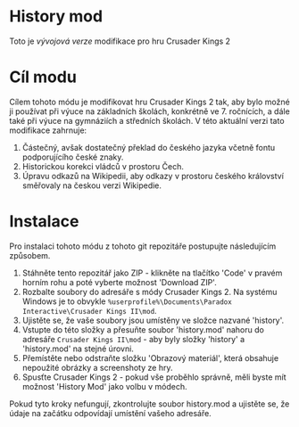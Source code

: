# History mod

Toto je *vývojová verze* modifikace pro hru Crusader Kings 2

# Cíl modu

Cílem tohoto módu je modifikovat hru Crusader Kings 2 tak, aby bylo možné ji používat při výuce na základních školách, konkrétně ve 7. ročnících, a dále také při výuce na gymnáziích a středních školách. V této aktuální verzi tato modifikace zahrnuje:

1. Částečný, avšak dostatečný překlad do českého jazyka včetně fontu podporujícího české znaky.
2. Historickou korekci vládců v prostoru Čech.
3. Úpravu odkazů na Wikipedii, aby odkazy v prostoru českého království směřovaly na českou verzi Wikipedie.

# Instalace

Pro instalaci tohoto módu z tohoto git repozitáře postupujte následujícím způsobem.

1. Stáhněte tento repozitář jako ZIP - klikněte na tlačítko 'Code' v pravém horním rohu a poté vyberte možnost 'Download ZIP'.
2. Rozbalte soubory do adresáře s módy Crusader Kings 2. Na systému Windows je to obvykle `%userprofile%\Documents\Paradox Interactive\Crusader Kings II\mod`.
3. Ujistěte se, že vaše soubory jsou umístěny ve složce nazvané 'history'.
4. Vstupte do této složky a přesuňte soubor 'history.mod' nahoru do adresáře `Crusader Kings II\mod` - aby byly složky 'history' a 'history.mod' na stejné úrovni.
5. Přemístěte nebo odstraňte složku 'Obrazový materiál', která obsahuje nepoužité obrázky a screenshoty ze hry.
6. Spusťte Crusader Kings 2 - pokud vše proběhlo správně, měli byste mít možnost 'History Mod' jako volbu v módech.

Pokud tyto kroky nefungují, zkontrolujte soubor history.mod a ujistěte se, že údaje na začátku odpovídají umístění vašeho adresáře.

